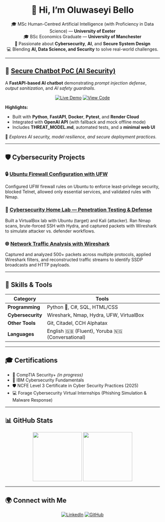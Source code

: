 <!-- HEADER -->
<h1 align="center">👋 Hi, I’m Oluwaseyi Bello</h1>

<p align="center">
🎓 MSc Human-Centred Artificial Intelligence (with Proficiency in Data Science) — <strong>University of Exeter</strong><br>
🎓 BSc Economics Graduate — <strong>University of Manchester</strong><br>
🔐 Passionate about <strong>Cybersecurity</strong>, <strong>AI</strong>, and <strong>Secure System Design</strong><br>
💻 Blending <strong>AI, Data Science, and Security</strong> to solve real-world challenges.
</p>

---

## 🚀 [Secure Chatbot PoC (AI Security)](https://github.com/seyiabello/secure-chatbot-demo)

<p>
A <strong>FastAPI-based AI chatbot</strong> demonstrating <em>prompt injection defense</em>, <em>output sanitization</em>, and <em>AI safety guardrails</em>.  
</p>

<p align="center">
<a href="https://secure-chatbot-demo.onrender.com"><img alt="Live Demo" src="https://img.shields.io/badge/Live%20Demo-Render-brightgreen?style=for-the-badge&logo=render"></a>
<a href="https://github.com/seyiabello/secure-chatbot-demo"><img alt="View Code" src="https://img.shields.io/badge/View%20Code-GitHub-black?style=for-the-badge&logo=github"></a>
</p>

**Highlights:**
- Built with **Python**, **FastAPI**, **Docker**, **Pytest**, and **Render Cloud**
- Integrated with **OpenAI API** (with fallback and mock offline mode)
- Includes **THREAT_MODEL.md**, automated tests, and a **minimal web UI**

🧠 *Explores AI security, model resilience, and secure deployment practices.*

---

## 🛡️ Cybersecurity Projects

### 🔒 [Ubuntu Firewall Configuration with UFW](https://github.com/seyiabello/ubuntu-firewall-ufw)
Configured UFW firewall rules on Ubuntu to enforce least-privilege security, blocked Telnet, allowed only essential services, and validated rules with Nmap.

### 🧪 [Cybersecurity Home Lab — Penetration Testing & Defense](https://github.com/seyiabello/cybersecurity-home-lab)
Built a VirtualBox lab with Ubuntu (target) and Kali (attacker). Ran Nmap scans, brute-forced SSH with Hydra, and captured packets with Wireshark to simulate attacker vs. defender workflows.

### 🌐 [Network Traffic Analysis with Wireshark](https://github.com/seyiabello/network-traffic-analysis)
Captured and analyzed 500+ packets across multiple protocols, applied Wireshark filters, and reconstructed traffic streams to identify SSDP broadcasts and HTTP payloads.

---

## 🧰 Skills & Tools

| Category | Tools |
|-----------|--------|
| **Programming** | Python 🐍, C#, SQL, HTML/CSS |
| **Cybersecurity** | Wireshark, Nmap, Hydra, UFW, VirtualBox |
| **Other Tools** | Git, Citadel, CCH Alphatax |
| **Languages** | English 🇬🇧 (Fluent), Yoruba 🇳🇬 (Conversational) |

---

## 🎓 Certifications

- 🧩 CompTIA Security+ *(in progress)*  
- 🧠 IBM Cybersecurity Fundamentals  
- 🛡️ NCFE Level 3 Certificate in Cyber Security Practices (2025)  
- 💻 Forage Cybersecurity Virtual Internships (Phishing Simulation & Malware Response)

---

## 📊 GitHub Stats

<p align="center">
  <img src="https://github-readme-stats.vercel.app/api?username=seyiabello&show_icons=true&theme=tokyonight&hide_border=true" height="160px"/>
  <img src="https://github-readme-stats.vercel.app/api/top-langs/?username=seyiabello&layout=compact&theme=tokyonight&hide_border=true" height="160px"/>
</p>

---

## 🌍 Connect with Me

<p align="center">
  <a href="https://www.linkedin.com/in/oluwaseyi-bello-2653a2215/"><img alt="LinkedIn" src="https://img.shields.io/badge/LinkedIn-0077B5?style=for-the-badge&logo=linkedin&logoColor=white"></a>
  <a href="https://github.com/seyiabello"><img alt="GitHub" src="https://img.shields.io/badge/GitHub-181717?style=for-the-badge&logo=github&logoColor=white"></a>
</p>


